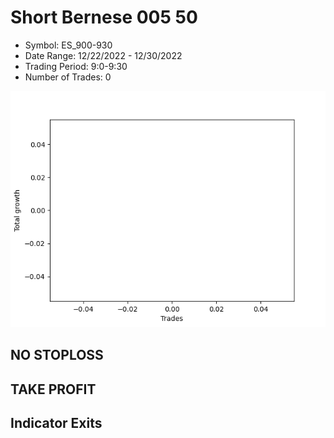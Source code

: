 # Short Bernese 005 50 
- Symbol: ES_900-930
- Date Range: 12/22/2022 - 12/30/2022
- Trading Period: 9:0-9:30
- Number of Trades: 0

![Plot](ShortBernese00550ES_900-930.png)
## NO STOPLOSS














## TAKE PROFIT











## Indicator Exits

